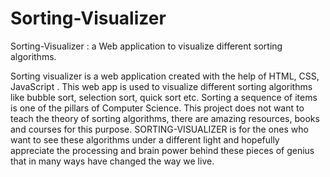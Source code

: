 # Sorting-Visualizer
Sorting-Visualizer : a Web application to visualize different sorting algorithms.

Sorting visualizer is a web application created with the help of HTML, CSS, JavaScript
. This web app is used to visualize different sorting algorithms like bubble sort, selection sort, quick sort etc. Sorting a sequence of items is one of the pillars of Computer Science. This project does not want to teach the theory of sorting algorithms, there are amazing resources, books and courses for this purpose. SORTING-VISUALIZER is for the ones who want to see these algorithms under a different light and hopefully appreciate the processing and brain power behind these pieces of genius that in many ways have changed the way we live.
